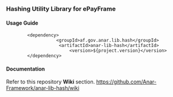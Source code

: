 ### Hashing Utility Library for ePayFrame

#### Usage Guide

```
		<dependency>
	               <groupId>af.gov.anar.lib.hash</groupId>
	                <artifactId>anar-lib-hash</artifactId>
                        <version>${project.version}</version>
		</dependency>

```


#### Documentation

Refer to this repository **Wiki** section.
https://github.com/Anar-Framework/anar-lib-hash/wiki